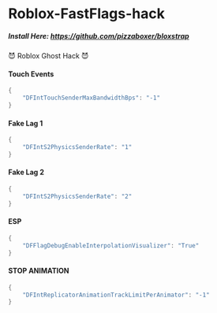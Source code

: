 # Roblox-FastFlags-hack
##### Install Here: https://github.com/pizzaboxer/bloxstrap
😈 Roblox Ghost Hack 😈

#### Touch Events
```lua
{
    "DFIntTouchSenderMaxBandwidthBps": "-1"
}
```

#### Fake Lag 1
```lua
{
    "DFIntS2PhysicsSenderRate": "1"
}
```

#### Fake Lag 2
```lua
{
    "DFIntS2PhysicsSenderRate": "2"
}
```

#### ESP
```lua
{
    "DFFlagDebugEnableInterpolationVisualizer": "True"
}
```

#### STOP ANIMATION
```lua
{
    "DFIntReplicatorAnimationTrackLimitPerAnimator": "-1"
}

```
